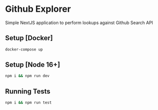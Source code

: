 # Github Explorer

Simple NextJS application to perform lookups against Github Search API

## Setup [Docker]


```bash
docker-compose up
```


## Setup [Node 16+]


```bash
npm i && npm run dev
```

## Running Tests

```bash
npm i && npm run test
```